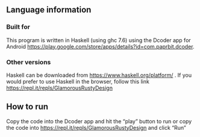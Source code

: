 ## Language information 
### Built for
This program is written in Haskell (using ghc 7.6) using the Dcoder app for 
Android <https://play.google.com/store/apps/details?id=com.paprbit.dcoder>. 
### Other versions
Haskell can be downloaded from <https://www.haskell.org/platform/> . If you 
would prefer to use Haskell in the browser, follow this link 
<https://repl.it/repls/GlamorousRustyDesign>
## How to run 
Copy the code into the Dcoder app and hit the “play” button to run or 
copy the code into <https://repl.it/repls/GlamorousRustyDesign> and click “Run”
